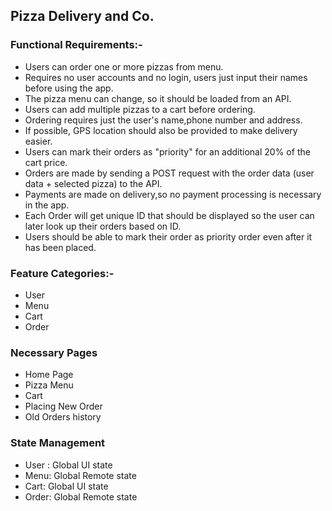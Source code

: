 ## Pizza Delivery and Co.
### Functional Requirements:-

 - Users can order one or more pizzas from menu.
 - Requires no user accounts and no login, users just input their names before using the app.
 - The pizza menu can change, so it should be loaded from an API.
 - Users can add multiple pizzas to a cart before ordering.
 - Ordering requires just the user's name,phone number and address.
 - If possible, GPS location should also be provided to make delivery easier.
 - Users can mark their orders as "priority" for an additional 20% of the cart price.
 - Orders are made by sending a POST request with the order data (user data + selected pizza) to the API.
 - Payments are made on delivery,so no payment processing is necessary in the app.
 - Each Order will get unique ID that should be displayed so the user can later look up their orders based on ID.
 - Users should be able to mark their order as priority order even after it has been placed.

### Feature Categories:-
 - User
 - Menu
 - Cart
 - Order

### Necessary Pages

 - Home Page
 - Pizza Menu
 - Cart
 - Placing New Order
 - Old Orders history

### State Management

 - User : Global UI state
 - Menu: Global Remote state
 - Cart: Global UI state
 - Order: Global Remote state
